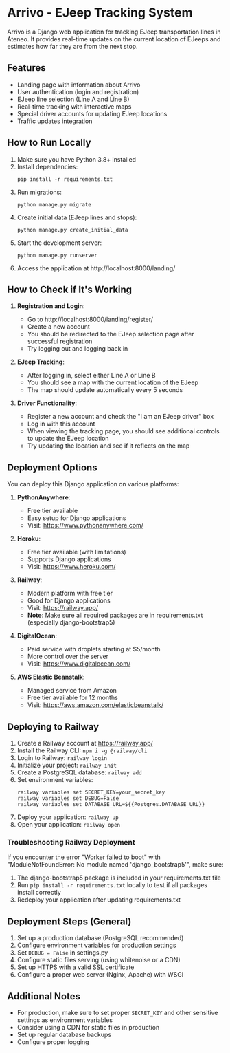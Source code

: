 # Arrivo - EJeep Tracking System

Arrivo is a Django web application for tracking EJeep transportation lines in Ateneo. It provides real-time updates on the current location of EJeeps and estimates how far they are from the next stop.

## Features

- Landing page with information about Arrivo
- User authentication (login and registration)
- EJeep line selection (Line A and Line B)
- Real-time tracking with interactive maps
- Special driver accounts for updating EJeep locations
- Traffic updates integration

## How to Run Locally

1. Make sure you have Python 3.8+ installed
2. Install dependencies:
   ```
   pip install -r requirements.txt
   ```
3. Run migrations:
   ```
   python manage.py migrate
   ```
4. Create initial data (EJeep lines and stops):
   ```
   python manage.py create_initial_data
   ```
5. Start the development server:
   ```
   python manage.py runserver
   ```
6. Access the application at http://localhost:8000/landing/

## How to Check if It's Working

1. **Registration and Login**:
   - Go to http://localhost:8000/landing/register/
   - Create a new account
   - You should be redirected to the EJeep selection page after successful registration
   - Try logging out and logging back in

2. **EJeep Tracking**:
   - After logging in, select either Line A or Line B
   - You should see a map with the current location of the EJeep
   - The map should update automatically every 5 seconds

3. **Driver Functionality**:
   - Register a new account and check the "I am an EJeep driver" box
   - Log in with this account
   - When viewing the tracking page, you should see additional controls to update the EJeep location
   - Try updating the location and see if it reflects on the map

## Deployment Options

You can deploy this Django application on various platforms:

1. **PythonAnywhere**:
   - Free tier available
   - Easy setup for Django applications
   - Visit: https://www.pythonanywhere.com/

2. **Heroku**:
   - Free tier available (with limitations)
   - Supports Django applications
   - Visit: https://www.heroku.com/

3. **Railway**:
   - Modern platform with free tier
   - Good for Django applications
   - Visit: https://railway.app/
   - **Note**: Make sure all required packages are in requirements.txt (especially django-bootstrap5)

4. **DigitalOcean**:
   - Paid service with droplets starting at $5/month
   - More control over the server
   - Visit: https://www.digitalocean.com/

5. **AWS Elastic Beanstalk**:
   - Managed service from Amazon
   - Free tier available for 12 months
   - Visit: https://aws.amazon.com/elasticbeanstalk/

## Deploying to Railway

1. Create a Railway account at https://railway.app/
2. Install the Railway CLI: `npm i -g @railway/cli`
3. Login to Railway: `railway login`
4. Initialize your project: `railway init`
5. Create a PostgreSQL database: `railway add`
6. Set environment variables:
   ```
   railway variables set SECRET_KEY=your_secret_key
   railway variables set DEBUG=False
   railway variables set DATABASE_URL=${{Postgres.DATABASE_URL}}
   ```
7. Deploy your application: `railway up`
8. Open your application: `railway open`

### Troubleshooting Railway Deployment

If you encounter the error "Worker failed to boot" with "ModuleNotFoundError: No module named 'django_bootstrap5'", make sure:

1. The django-bootstrap5 package is included in your requirements.txt file
2. Run `pip install -r requirements.txt` locally to test if all packages install correctly
3. Redeploy your application after updating requirements.txt

## Deployment Steps (General)

1. Set up a production database (PostgreSQL recommended)
2. Configure environment variables for production settings
3. Set `DEBUG = False` in settings.py
4. Configure static files serving (using whitenoise or a CDN)
5. Set up HTTPS with a valid SSL certificate
6. Configure a proper web server (Nginx, Apache) with WSGI

## Additional Notes

- For production, make sure to set proper `SECRET_KEY` and other sensitive settings as environment variables
- Consider using a CDN for static files in production
- Set up regular database backups
- Configure proper logging
